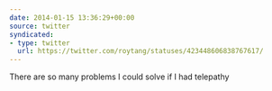 ```yaml
---
date: 2014-01-15 13:36:29+00:00
source: twitter
syndicated:
- type: twitter
  url: https://twitter.com/roytang/statuses/423448606838767617/
---
```


There are so many problems I could solve if I had telepathy